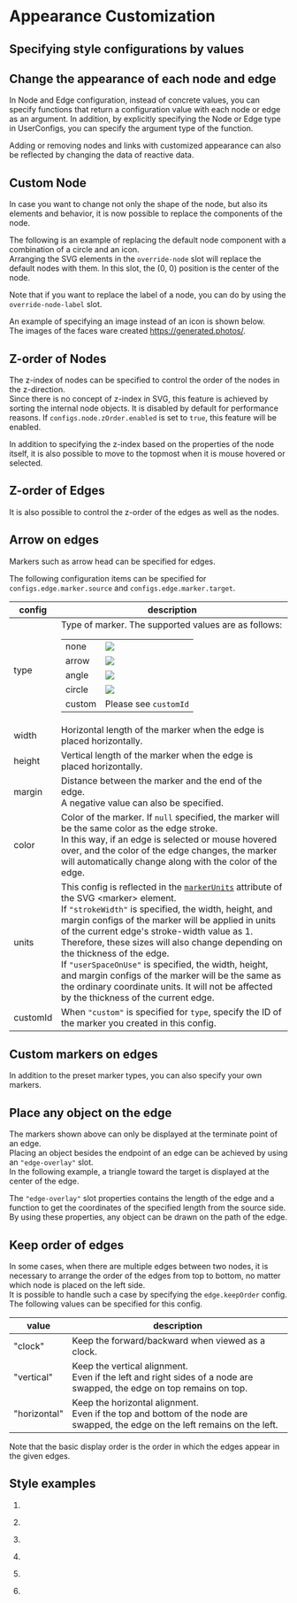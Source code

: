 # Appearance Customization

## Specifying style configurations by values

<demo-tabs :use-data="true">
<template v-slot:demo>
  <DemoConfigValue />
</template>
<template v-slot:source>

  <<< @/.vitepress/components/05_appearance/01/ConfigValue.vue

</template>
<template v-slot:data>

  <<< @/.vitepress/components/05_appearance/01/data.ts

</template>
</demo-tabs>

## Change the appearance of each node and edge

In Node and Edge configuration, instead of concrete values,
you can specify functions that return a configuration value
with each node or edge as an argument.
In addition, by explicitly specifying the Node or Edge type in
UserConfigs, you can specify the argument type of the function.

<demo-tabs :demo-height="250">
<template v-slot:demo>
  <DemoEachObject />
</template>
<template v-slot:source>

  <<< @/.vitepress/components/05_appearance/02/EachObject.vue{52-78}

</template>
</demo-tabs>

Adding or removing nodes and links with customized appearance can also
be reflected by changing the data of reactive data.


<demo-tabs :use-data="true" :demo-height="350">
<template v-slot:demo>
  <DemoEachObject2 />
</template>
<template v-slot:source>

  <<< @/.vitepress/components/05_appearance/03/EachObject2.vue

</template>
<template v-slot:data>

  <<< @/.vitepress/components/05_appearance/03/data.ts

</template>
</demo-tabs>


## Custom Node

In case you want to change not only the shape of the node, but
also its elements and behavior, it is now possible to replace
the components of the node.

The following is an example of replacing the default node
component with a combination of a circle and an icon.  
Arranging the SVG elements in the `override-node` slot will
replace the default nodes with them. In this slot, the (0, 0)
position is the center of the node.

Note that if you want to replace the label of a node, you can
do by using the `override-node-label` slot.

<demo-tabs :use-data="true">
<template v-slot:demo>
  <DemoCustomNode />
</template>
<template v-slot:source>

  <<< @/.vitepress/components/05_appearance/04/CustomNode.vue{23-48}

</template>
<template v-slot:data>

  <<< @/.vitepress/components/05_appearance/04/data.ts

</template>
</demo-tabs>

An example of specifying an image instead of an icon is shown below.  
The images of the faces ware created https://generated.photos/.

<demo-tabs :use-data="true">
<template v-slot:demo>
  <DemoCustomNodeWithImage />
</template>
<template v-slot:source>

  <<< @/.vitepress/components/05_appearance/05/CustomNodeWithImage.vue{23-66}

</template>
<template v-slot:data>

  <<< @/.vitepress/components/05_appearance/05/data.ts

</template>
</demo-tabs>

## Z-order of Nodes

The z-index of nodes can be specified to control the order of the
nodes in the z-direction.  
Since there is no concept of z-index in SVG, this feature is
achieved by sorting the internal node objects. It is disabled by
default for performance reasons. If `configs.node.zOrder.enabled`
is set to `true`, this feature will be enabled.

In addition to specifying the z-index based on the properties of
the node itself, it is also possible to move to the topmost when
it is mouse hovered or selected.

<demo-tabs :use-data="true" :demo-height="250">
<template v-slot:demo>
  <DemoZOrderOfNodes />
</template>
<template v-slot:source>

  <<< @/.vitepress/components/05_appearance/06/ZOrderOfNodes.vue{25-29}

</template>
<template v-slot:data>

  <<< @/.vitepress/components/05_appearance/06/data.ts

</template>
</demo-tabs>

## Z-order of Edges

It is also possible to control the z-order of the edges as well
as the nodes.

<demo-tabs :use-data="true" :demo-height="250">
<template v-slot:demo>
  <DemoZOrderOfEdges />
</template>
<template v-slot:source>

  <<< @/.vitepress/components/05_appearance/07/ZOrderOfEdges.vue{23-28}

</template>
<template v-slot:data>

  <<< @/.vitepress/components/05_appearance/07/data.ts

</template>
</demo-tabs>

## Arrow on edges

Markers such as arrow head can be specified for edges.

<demo-tabs :use-data="true">
<template v-slot:demo>
  <DemoArrow />
</template>
<template v-slot:source>

  <<< @/.vitepress/components/05_appearance/08/Arrow.vue{42-59}

</template>
<template v-slot:data>

  <<< @/.vitepress/components/05_appearance/08/data.ts

</template>
</demo-tabs>

The following configuration items can be specified for
`configs.edge.marker.source` and `configs.edge.marker.target`.

<div class="reference-table">

<table>
<thead>
  <tr>
    <th>config</th>
    <th>description</th>
  </tr>
</thead>
<tbody>
  <tr>
    <td>type</td>
    <td>
      Type of marker. The supported values are as follows:
      <table>
        <tr>
          <td>none</td>
          <td><img src="/examples/arrows/none.svg"></td>
        </tr>
        <tr>
          <td>arrow</td>
          <td><img src="/examples/arrows/arrow.svg"></td>
        </tr>
        <tr>
          <td>angle</td>
          <td><img src="/examples/arrows/angle.svg"></td>
        </tr>
        <tr>
          <td>circle</td>
          <td><img src="/examples/arrows/circle.svg"></td>
        </tr>
        <tr>
          <td>custom</td>
          <td>Please see <code>customId</code></td>
        </tr>
      </table>
    </td>
  </tr>
  <tr>
    <td>width</td>
    <td>Horizontal length of the marker when the edge is placed horizontally.</td>
  </tr>
  <tr>
    <td>height</td>
    <td>Vertical length of the marker when the edge is placed horizontally.</td>
  </tr>
  <tr>
    <td>margin</td>
    <td>
      Distance between the marker and the end of the edge.<br />
      A negative value can also be specified.
    </td>
  </tr>
  <tr>
    <td>color</td>
    <td>
      Color of the marker. If <code>null</code> specified, the marker will be the
      same color as the edge stroke.<br />
      In this way, if an edge is selected or mouse hovered over, and the color of
      the edge changes, the marker will automatically change along with the color
      of the edge.
    </td>
  </tr>
  <tr>
    <td>units</td>
    <td>
      This config is reflected in the
      <a href="https://developer.mozilla.org/en-US/docs/Web/SVG/Attribute/markerUnits" target="_blank" rel="noopener noreferrer"><code>markerUnits</code></a>
      attribute of the SVG &lt;marker&gt; element.<br />
      If <code>"strokeWidth"</code> is specified, the width, height, and margin
      configs of the marker will be applied in units of the current edge's
      stroke-width value as 1. Therefore, these sizes will also change depending
      on the thickness of the edge.<br />
      If <code>"userSpaceOnUse"</code> is specified, the width, height, and
      margin configs of the marker will be the same as the ordinary coordinate
      units. It will not be affected by the thickness of the current edge.
    </td>
  </tr>
  <tr>
    <td>customId</td>
    <td>
      When <code>"custom"</code> is specified for <code>type</code>, specify the
      ID of the marker you created in this config.
    </td>
  </tr>
</tbody>
</table>

</div>

## Custom markers on edges

In addition to the preset marker types, you can also specify your own markers.

<demo-tabs :use-data="true">
<template v-slot:demo>
  <DemoCustomMarker />
</template>
<template v-slot:source>

  <<< @/.vitepress/components/05_appearance/09/CustomMarker.vue{11-30,43-57}

</template>
<template v-slot:data>

  <<< @/.vitepress/components/05_appearance/09/data.ts

</template>
</demo-tabs>

## Place any object on the edge

The markers shown above can only be displayed at the terminate point
of an edge.  
Placing an object besides the endpoint of an edge can be achieved by
using an `"edge-overlay"` slot.  
In the following example, a triangle toward the target is displayed
at the center of the edge.

<demo-tabs :use-data="true">
<template v-slot:demo>
  <DemoPlaceObjectAtEdge />
</template>
<template v-slot:source>

  <<< @/.vitepress/components/05_appearance/10/PlaceObjectAtEdge.vue{59-67}

</template>
<template v-slot:data>

  <<< @/.vitepress/components/05_appearance/10/data.ts

</template>
</demo-tabs>

The `"edge-overlay"` slot properties contains the length of the edge
and a function to get the coordinates of the specified length from
the source side. By using these properties, any object can be drawn
on the path of the edge.

<demo-tabs :use-data="true">
<template v-slot:demo>
  <DemoPlaceObjectAtEdge2 />
</template>
<template v-slot:source>

  <<< @/.vitepress/components/05_appearance/11/PlaceObjectAtEdge2.vue{40-41,48,59-60,67}

</template>
<template v-slot:data>

  <<< @/.vitepress/components/05_appearance/11/data.ts

</template>
</demo-tabs>




## Keep order of edges

In some cases, when there are multiple edges between two nodes,
it is necessary to arrange the order of the edges from top to
bottom, no matter which node is placed on the left side.  
It is possible to handle such a case by specifying the
`edge.keepOrder` config.  
The following values can be specified for this config.

<div class="reference-table">

<table>
<thead>
  <tr>
    <th>value</th>
    <th>description</th>
  </tr>
</thead>
<tbody>
  <tr>
    <td>"clock"</td>
    <td>
      Keep the forward/backward when viewed as a clock.
    </td>
  </tr>
  <tr>
    <td>"vertical"</td>
    <td>
      Keep the vertical alignment.<br/>
      Even if the left and right sides of a node are swapped,
      the edge on top remains on top.
    </td>
  </tr>
  <tr>
    <td>"horizontal"</td>
    <td>
      Keep the horizontal alignment.<br/>
      Even if the top and bottom of the node are swapped,
      the edge on the left remains on the left.
    </td>
  </tr>
</tbody>
</table>

</div>

Note that the basic display order is the order in which the
edges appear in the given edges.

<demo-tabs :use-data="true" hint="Please try dragging the nodes to swap their positions and observe the behavior.">
<template v-slot:demo>
  <DemoEdgesKeepOrder />
</template>
<template v-slot:source>

  <<< @/.vitepress/components/05_appearance/12/EdgesKeepOrder.vue{25}

</template>
<template v-slot:data>

  <<< @/.vitepress/components/05_appearance/12/data.ts

</template>
</demo-tabs>

## Style examples

1.

<demo-tabs :use-data="true">
<template v-slot:demo>
  <DemoStyle1 />
</template>
<template v-slot:source>

<<< @/.vitepress/components/05_appearance/s01/Style1.vue

</template>
<template v-slot:data>

<<< @/.vitepress/components/05_appearance/s01/data.ts

</template>
</demo-tabs>

2.

<demo-tabs :use-data="true">
<template v-slot:demo>
  <DemoStyle2 />
</template>
<template v-slot:source>

<<< @/.vitepress/components/05_appearance/s02/Style2.vue

</template>
<template v-slot:data>

<<< @/.vitepress/components/05_appearance/s02/data.ts

</template>
</demo-tabs>

3.

<demo-tabs :use-data="true">
<template v-slot:demo>
  <DemoStyle3 />
</template>
<template v-slot:source>

<<< @/.vitepress/components/05_appearance/s03/Style3.vue

</template>
<template v-slot:data>

<<< @/.vitepress/components/05_appearance/s03/data.ts

</template>
</demo-tabs>

4.

<demo-tabs :use-data="true">
<template v-slot:demo>
  <DemoStyle4 />
</template>
<template v-slot:source>

<<< @/.vitepress/components/05_appearance/s04/Style4.vue

</template>
<template v-slot:data>

<<< @/.vitepress/components/05_appearance/s04/data.ts

</template>
</demo-tabs>

5.

<demo-tabs :use-data="true" hint="Click on a node to toggle its state. When both end nodes are active, the edge animation will move.">
<template v-slot:demo>
  <DemoStyle5 />
</template>
<template v-slot:source>

<<< @/.vitepress/components/05_appearance/s05/Style5.vue

</template>
<template v-slot:data>

<<< @/.vitepress/components/05_appearance/s05/data.ts

</template>
</demo-tabs>

6.

<demo-tabs :use-data="true">
<template v-slot:demo>
  <DemoStyle6 />
</template>
<template v-slot:source>

<<< @/.vitepress/components/05_appearance/s06/Style6.vue

</template>
<template v-slot:data>

<<< @/.vitepress/components/05_appearance/s06/data.ts

</template>
</demo-tabs>

<script setup>
import DemoConfigValue from '../.vitepress/components/05_appearance/01/ConfigValue.vue'
import DemoEachObject from '../.vitepress/components/05_appearance/02/EachObject.vue'
import DemoEachObject2 from '../.vitepress/components/05_appearance/03/EachObject2.vue'
import DemoCustomNode from '../.vitepress/components/05_appearance/04/CustomNode.vue'
import DemoCustomNodeWithImage from '../.vitepress/components/05_appearance/05/CustomNodeWithImage.vue'
import DemoZOrderOfNodes from '../.vitepress/components/05_appearance/06/ZOrderOfNodes.vue'
import DemoZOrderOfEdges from '../.vitepress/components/05_appearance/07/ZOrderOfEdges.vue'
import DemoArrow from '../.vitepress/components/05_appearance/08/Arrow.vue'
import DemoCustomMarker from '../.vitepress/components/05_appearance/09/CustomMarker.vue'
import DemoPlaceObjectAtEdge from '../.vitepress/components/05_appearance/10/PlaceObjectAtEdge.vue'
import DemoPlaceObjectAtEdge2 from '../.vitepress/components/05_appearance/11/PlaceObjectAtEdge2.vue'
import DemoEdgesKeepOrder from '../.vitepress/components/05_appearance/12/EdgesKeepOrder.vue'

import DemoStyle1 from '../.vitepress/components/05_appearance/s01/Style1.vue'
import DemoStyle2 from '../.vitepress/components/05_appearance/s02/Style2.vue'
import DemoStyle3 from '../.vitepress/components/05_appearance/s03/Style3.vue'
import DemoStyle4 from '../.vitepress/components/05_appearance/s04/Style4.vue'
import DemoStyle5 from '../.vitepress/components/05_appearance/s05/Style5.vue'
import DemoStyle6 from '../.vitepress/components/05_appearance/s06/Style6.vue'
</script>
